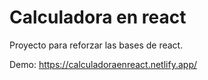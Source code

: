 # Calculadora en react

Proyecto para reforzar las bases de react.

Demo: https://calculadoraenreact.netlify.app/
